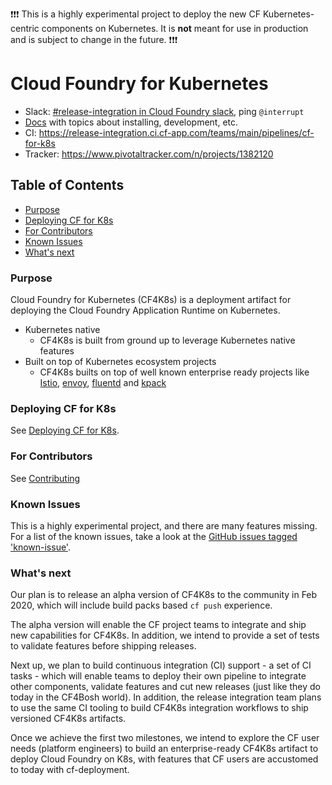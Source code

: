 
:exclamation::exclamation::exclamation: This is a highly experimental project to deploy the new CF Kubernetes-centric components on Kubernetes. It is **not** meant for use in production and is subject to change in the future. :exclamation::exclamation::exclamation:

# Cloud Foundry for Kubernetes

- Slack: [#release-integration in Cloud Foundry slack](https://cloudfoundry.slack.com/archives/C0FAEKGUQ), ping `@interrupt`
- [Docs](docs/README.md) with topics about installing, development, etc.
- CI: https://release-integration.ci.cf-app.com/teams/main/pipelines/cf-for-k8s
- Tracker: https://www.pivotaltracker.com/n/projects/1382120

## Table of Contents

* <a href='#purpose'>Purpose</a>
* <a href='#deploy'>Deploying CF for K8s</a>
* <a href='#for-contributors'>For Contributors</a>
* <a href='#knownissues'>Known Issues</a>
* <a href='#future'>What's next</a>

### <a name='purpose'></a> Purpose

Cloud Foundry for Kubernetes (CF4K8s) is a deployment artifact for deploying the Cloud Foundry Application Runtime on Kubernetes. 

- Kubernetes native
  - CF4K8s is built from ground up to leverage Kubernetes native features 
- Built on top of Kubernetes ecosystem projects
  - CF4K8s builts on top of well known enterprise ready projects like [Istio](https://github.com/istio/istio), [envoy](https://github.com/envoyproxy/envoy), [fluentd](https://www.fluentd.org/) and [kpack](https://github.com/pivotal/kpack)

### <a name='deploy'>Deploying CF for K8s</a>

See [Deploying CF for K8s](docs/deploy.md).

### <a name='for-contributors'>For Contributors</a>
See [Contributing](docs/contributing.md)

### <a name='knownissues'></a> Known Issues
This is a highly experimental project, and there are many features missing. For a list of the known issues, take a look at the [GitHub issues tagged 'known-issue'](https://github.com/cloudfoundry/cf-for-k8s/issues?q=is%3Aissue+is%3Aopen+label%3Aknown-issue).

### <a name='future'></a> What's next

Our plan is to release an alpha version of CF4K8s to the community in Feb 2020, which will include build packs based `cf push` experience.

The alpha version will enable the CF project teams to integrate and ship new capabilities for CF4K8s. In addition, we intend to provide a set of tests to validate features before shipping releases.
 
Next up, we plan to build continuous integration (CI) support - a set of CI tasks - which will enable teams to deploy their own pipeline to integrate other components, validate features and cut new releases (just like they do today in the CF4Bosh world). In addition, the release integration team plans to use the same CI tooling to build CF4K8s integration workflows to ship versioned CF4K8s artifacts.

Once we achieve the first two milestones, we intend to explore the CF user needs (platform engineers) to build an enterprise-ready CF4K8s artifact to deploy Cloud Foundry on K8s, with features that CF users are accustomed to today with cf-deployment.

